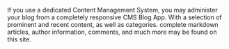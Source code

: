 If you use a dedicated Content Management System, you may administer your blog from a completely responsive CMS Blog App. With a selection of prominent and recent content, as well as categories. complete markdown articles, author information, comments, and much more may be found on this site.